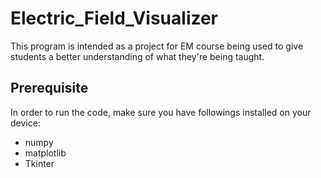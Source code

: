 # Electric_Field_Visualizer
This program is intended as a project for EM course being used to give students a better understanding of what they're being taught.

## Prerequisite
In order to run the code, make sure you have followings installed on your device:
* numpy
* matplotlib
* Tkinter
